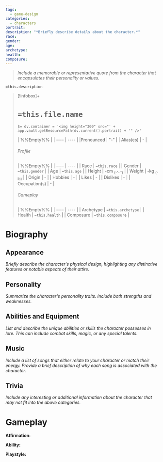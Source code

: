```yaml
---
tags:
  - game-design
categories:
  - characters
portrait: 
description: "*Briefly describe details about the character.*"
race: 
gender: 
age: 
archetype: 
health: 
composure:
---
```


> *Include a memorable or representative quote from the character that encapsulates their personality or values.*

`=this.description`

> [!infobox]+
> # `=this.file.name`
> `$= dv.container = '<img height="300" src="' + app.vault.getResourcePath(dv.current().portrait) + '" />' `
> 
> | %%Empty%% |
> | ---- | ---- |
> |Pronounced | "-" |
> | Alias(es) | - |
> 
> ###### Profile
> | %%Empty%% |
> | ---- | ---- |
> | Race | `=this.race` |
> | Gender | `=this.gender` |
> | Age | `=this.age` |
> | Height | -cm <sub>(-'-'')</sub> |
> | Weight | -kg <sub>(-lb)</sub>  |
> | Origin | - |
> | Hobbies | - |
> | Likes | - |
> | Dislikes | - |
> | Occupation(s) | - |
> 
> ######  Gameplay
> | %%Empty%% |
> | ---- | ---- |
> | Archetype | `=this.archetype` |
> | Health | `=this.health` |
> | Composure | `=this.composure` |

# Biography

## Appearance
*Briefly describe the character's physical design, highlighting any distinctive features or notable aspects of their attire.*

## Personality
*Summarize the character's personality traits. Include both strengths and weaknesses.*

## Abilities and Equipment
*List and describe the unique abilities or skills the character possesses in lore. This can include combat skills, magic, or any special talents.*

## Music
*Include a list of songs that either relate to your character or match their energy. Provide a brief description of why each song is associated with the character.*

## Trivia
*Include any interesting or additional information about the character that may not fit into the above categories.*

# Gameplay

**Affirmation:**

**Ability:**

**Playstyle:**